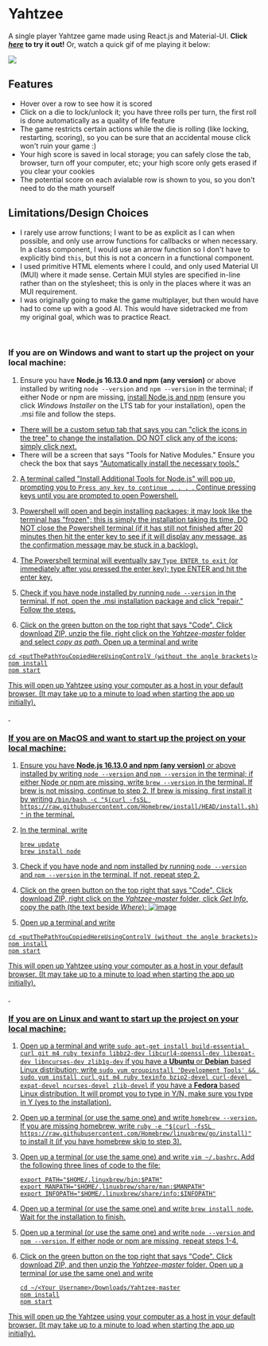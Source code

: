 # Yahtzee
A single player Yahtzee game made using React.js and Material-UI. **Click [*here*](https://prempreetbrar.github.io/Yahtzee/) to 
try it out!** Or, watch a quick gif of me playing it below:

![](To-Do-List-Demo.gif)

## Features

- Hover over a row to see how it is scored
- Click on a die to lock/unlock it; you have three rolls per turn, the first roll is done automatically as a quality of life feature
- The game restricts certain actions while the die is rolling (like locking, restarting, scoring), so you can be sure that an accidental
  mouse click won't ruin your game :)
- Your high score is saved in local storage; you can safely close the tab, browser, turn off your computer, etc; your high score only
  gets erased if you clear your cookies
- The potential score on each avialable row is shown to you, so you don't need to do the math yourself
  
## Limitations/Design Choices

- I rarely use arrow functions; I want to be as explicit as I can when possible, and only use arrow functions for callbacks or when necessary.  In a class component, I would use an arrow function so I don't have to explicitly bind ```this```, but this is not a concern in a functional component.
- I used primitive HTML elements where I could, and only used Material UI (MUI) where it made sense. Certain MUI
  styles are specified in-line rather than on the stylesheet; this is only in the places where it was an MUI requirement.
- I was originally going to make the game multiplayer, but then would have had to come up with a good AI. This would have sidetracked me from my original goal, which was to practice React.

&nbsp;

### If you are on Windows and want to start up the project on your local machine:

1. Ensure you have **Node.js 16.13.0 and npm (any version)** or above installed by writing ```node --version``` and ```npm --version``` in the terminal; if either Node or npm are missing, [install Node.js and npm](https://nodejs.org/en/download/) (ensure you click *Windows Installer* on the LTS tab for your installation), open the .msi file and follow the steps.
<ul>
  <li><u>There will be a custom setup tab that says you can "click the icons in the tree" to change the installation. DO NOT click any of the icons; simply click next.</u></li>
  <li>There will be a screen that says "Tools for Native Modules." Ensure you check the box that says <u>"Automatically install the necessary tools."<u></li>
</ul>
  
  
2. A terminal called "Install Additional Tools for Node.js" will pop up, prompting you to ```Press any key to continue . . . ```. Continue pressing keys until you are prompted to open Powershell.

3. Powershell will open and begin installing packages; it may look like the terminal has "frozen"; this is simply the installation taking its time, DO NOT close the Powershell terminal (if it has still not finished after 20 minutes then hit the enter key to see if it will display any message, as the confirmation message may be stuck in a backlog). 

4. The Powershell terminal will eventually say ```Type ENTER to exit``` (or immediately after you pressed the enter key); type ENTER and hit the enter key.

5. Check if you have node installed by running ```node --version``` in the terminal. If not, open the .msi installation package and click "repair." Follow the steps.

6. Click on the green button on the top right that says "Code". Click download ZIP, unzip the file, right click on the *Yahtzee-master* folder and select *copy as path*. Open up a terminal and write

```
cd <putThePathYouCopiedHereUsingControlV (without the angle brackets)>
npm install
npm start
```
This will open up Yahtzee using your computer as a host in your default browser. (It may take up to a minute to load when starting the app up initially).

&nbsp;
    
### If you are on MacOS and want to start up the project on your local machine:
    
1. Ensure you have **Node.js 16.13.0 and npm (any version)** or above installed by writing ```node --version``` and ```npm --version``` in the terminal; if either Node or npm are missing, write ```brew --version``` in the terminal. If brew is not missing, continue to step 2. If brew is missing, first install it by writing 
    ```/bin/bash -c "$(curl -fsSL https://raw.githubusercontent.com/Homebrew/install/HEAD/install.sh)"```
in the terminal. 
2. In the terminal, write
    
    ```
    brew update
    brew install node
    ```

3. Check if you have node and npm installed by running ```node --version``` and ```npm --version``` in the terminal. If not, repeat step 2.
    
4. Click on the green button on the top right that says "Code". Click download ZIP, right click on the *Yahtzee-master* folder, click *Get Info*, copy the path (the text beside *Where*): 
![image](https://user-images.githubusercontent.com/89614923/183583013-eeee8c07-bf56-458a-aa56-b62ffd0c9c58.png)


    
5. Open up a terminal and write

```
cd <putThePathYouCopiedHereUsingControlV (without the angle brackets)>
npm install
npm start
```
This will open up Yahtzee using your computer as a host in your default browser. (It may take up to a minute to load when starting the app up initially).
    
&nbsp;    

### If you are on Linux and want to start up the project on your local machine:
    
1. Open up a terminal and write ```sudo apt-get install build-essential curl git m4 ruby texinfo libbz2-dev libcurl4-openssl-dev libexpat-dev libncurses-dev zlib1g-dev``` if you have a **Ubuntu** or **Debian**  based Linux distribution; write ```sudo yum groupinstall 'Development Tools' && sudo yum install curl git m4 ruby texinfo bzip2-devel curl-devel expat-devel ncurses-devel zlib-devel``` if you have a **Fedora** based Linux distribution. It will prompt you to type in Y/N, make sure you type in Y (yes to the installation).

2. Open up a terminal (or use the same one) and write ```homebrew --version```. If you are missing homebrew, write ```ruby -e "$(curl -fsSL https://raw.githubusercontent.com/Homebrew/linuxbrew/go/install)"``` to install it (if you have homebrew skip to step 3).
    
3. Open up a terminal (or use the same one) and write ```vim ~/.bashrc```. Add the following three lines of code to the file:
    
    ```
    export PATH="$HOME/.linuxbrew/bin:$PATH"
    export MANPATH="$HOME/.linuxbrew/share/man:$MANPATH"
    export INFOPATH="$HOME/.linuxbrew/share/info:$INFOPATH"
    ```
    
4. Open up a terminal (or use the same one) and write ```brew install node```. Wait for the installation to finish.

5. Open up a terminal (or use the same one) and write ```node --version``` and ```npm --version```. If either node or npm are missing, repeat steps 1-4.

6. Click on the green button on the top right that says "Code". Click download ZIP, and then unzip the *Yahtzee-master* folder. Open up a terminal (or use the same one) and write
    
    ```
    cd ~/<Your Username>/Downloads/Yahtzee-master
    npm install
    npm start
    ```

This will open up the Yahtzee using your computer as a host in your default browser. (It may take up to a minute to load when starting the app up initially).
